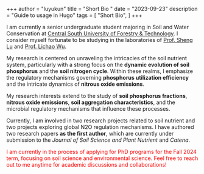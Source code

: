 +++
author = "luyukun"
title = "Short Bio "
date = "2023-09-23"
description = "Guide to  usage in Hugo"
tags = [
    "Short Bio",
]
+++

I am currently a senior undergraduate student majoring in Soil and Water Conservation at [Central South University of Forestry & Technology](https://www.csuft.edu.cn).  I consider myself fortunate to be studying in the laboratories of [Prof. Sheng Lu](https://zhxy.csuft.edu.cn/szdw/zzjs/stbc/202111/t20211102_121435.html) and [Prof. Lichao Wu](https://zhxy.csuft.edu.cn/szdw/zzjs/stbc/202111/t20211102_121444.html).

My research is centered on unraveling the intricacies of the soil nutrient system, particularly with a strong focus on the **dynamic evolution of soil phosphorus** and the **soil nitrogen cycle**.  Within these realms, I emphasize the regulatory mechanisms governing **phosphorus utilization efficiency** and the intricate dynamics of **nitrous oxide emissions**. 

My research interests extend to the study of **soil phosphorus fractions**, **nitrous oxide emissions**, **soil aggregation characteristics**, and the microbial regulatory mechanisms that influence these processes.

Currently, I am involved in two research projects related to soil nutrient and two projects exploring global N2O regulation mechanisms.  I have authored two research papers **as the first author**, which are currently under submission to the *Journal of Soil Science and Plant Nutrient* and *Catena*.

<font color=red>I am currently in the process of applying for PhD programs for the Fall 2024 term, focusing on soil science and environmental science.  Feel free to reach out to me anytime for academic discussions and collaborations!</font>
